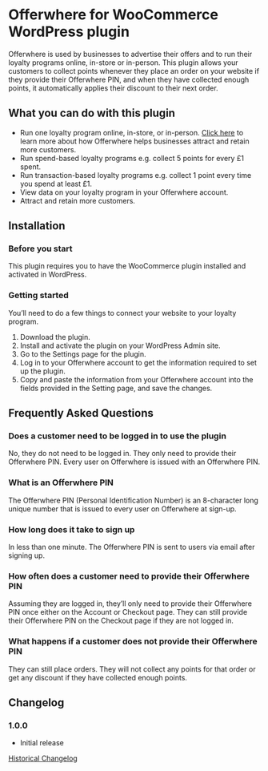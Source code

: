 # Offerwhere for WooCommerce WordPress plugin

Offerwhere is used by businesses to advertise their offers and to run their loyalty programs online, in-store or
in-person. This plugin allows your customers to collect points whenever they place an order on your website if they
provide their Offerwhere PIN, and when they have collected enough points, it automatically applies their discount to
their next order.

## What you can do with this plugin

* Run one loyalty program online, in-store, or
  in-person. [Click here](https://www.offerwhere.com/attract-and-retain-more-customers?feature=loyalty-programs) to
  learn more about how Offerwhere helps businesses attract and retain more customers.
* Run spend-based loyalty programs e.g. collect 5 points for every £1 spent.
* Run transaction-based loyalty programs e.g. collect 1 point every time you spend at least £1.
* View data on your loyalty program in your Offerwhere account.
* Attract and retain more customers.

## Installation

### Before you start

This plugin requires you to have the WooCommerce plugin installed and activated in WordPress.

### Getting started

You’ll need to do a few things to connect your website to your loyalty program.

1. Download the plugin.
2. Install and activate the plugin on your WordPress Admin site.
3. Go to the Settings page for the plugin.
4. Log in to your Offerwhere account to get the information required to set up the plugin.
5. Copy and paste the information from your Offerwhere account into the fields provided in the Setting page, and save
   the changes.

## Frequently Asked Questions

### Does a customer need to be logged in to use the plugin

No, they do not need to be logged in. They only need to provide their Offerwhere PIN. Every user on Offerwhere is issued
with an Offerwhere PIN.

### What is an Offerwhere PIN

The Offerwhere PIN (Personal Identification Number) is an 8-character long unique number that is issued to every user on
Offerwhere at sign-up.

### How long does it take to sign up

In less than one minute. The Offerwhere PIN is sent to users via email after signing up.

### How often does a customer need to provide their Offerwhere PIN

Assuming they are logged in, they’ll only need to provide their Offerwhere PIN once either on the Account or Checkout
page. They can still provide their Offerwhere PIN on the Checkout page if they are not logged in.

### What happens if a customer does not provide their Offerwhere PIN

They can still place orders. They will not collect any points for that order or get any discount if they have collected
enough points.

## Changelog

### 1.0.0

* Initial release

[Historical Changelog](https://raw.githubusercontent.com/tosin-ogunrinde/offerwhere-for-woocommerce-wordpress-plugin/master/CHANGELOG.txt)
